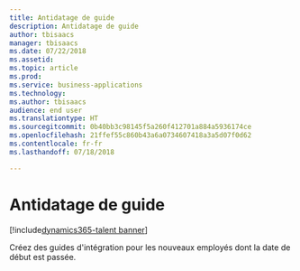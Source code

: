 ```yaml
---
title: Antidatage de guide
description: Antidatage de guide
author: tbisaacs
manager: tbisaacs
ms.date: 07/22/2018
ms.assetid: 
ms.topic: article
ms.prod: 
ms.service: business-applications
ms.technology: 
ms.author: tbisaacs
audience: end user
ms.translationtype: HT
ms.sourcegitcommit: 0b40bb3c98145f5a260f412701a884a5936174ce
ms.openlocfilehash: 21ffef55c860b43a6a0734607418a3a5d07f0d62
ms.contentlocale: fr-fr
ms.lasthandoff: 07/18/2018

---
```

#  <a name="guide-backdating"></a>Antidatage de guide

[!include[dynamics365-talent banner](../../includes/dynamics365-talent.md)]



Créez des guides d'intégration pour les nouveaux employés dont la date de début est passée. 

